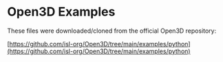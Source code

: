 # Open3D Examples

These files were downloaded/cloned from the official Open3D repository:

[https://github.com/isl-org/Open3D/tree/main/examples/python](https://github.com/isl-org/Open3D/tree/main/examples/python)
